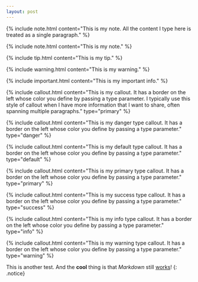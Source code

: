 ```yaml
---
layout: post
---
```


{% include note.html content="This is my note. All the content I type here is treated as a single paragraph." %}

{% include note.html content="This is my note." %}

{% include tip.html content="This is my tip." %}

{% include warning.html content="This is my warning." %}

{% include important.html content="This is my important info." %}

{% include callout.html content="This is my callout. It has a border on the left whose color you define by passing a type parameter. I typically use this style of callout when I have more information that I want to share, often spanning multiple paragraphs." type="primary" %}

{% include callout.html content="This is my danger type callout. It has a border on the left whose color you define by passing a type parameter." type="danger" %}

{% include callout.html content="This is my default type callout. It has a border on the left whose color you define by passing a type parameter." type="default" %}

{% include callout.html content="This is my primary type callout. It has a border on the left whose color you define by passing a type parameter." type="primary" %}

{% include callout.html content="This is my success type callout. It has a border on the left whose color you define by passing a type parameter." type="success" %}

{% include callout.html content="This is my info type callout. It has a border on the left whose color you define by passing a type parameter." type="info" %}

{% include callout.html content="This is my warning type callout. It has a border on the left whose color you define by passing a type parameter." type="warning" %}

This is another test. And the **cool** thing is that *Markdown* still [works](#)!
{: .notice}
